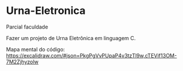 # Urna-Eletronica
 Parcial faculdade

Fazer um projeto de Urna Eletrônica em linguagem C.


Mapa mental do código: https://excalidraw.com/#json=PkgPgVvPUpaP4v3tzTl9w,cTEVif13OM-7M2Zjhyzolw
